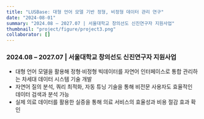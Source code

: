 ```yaml
---
title: "LUSBase: 대형 언어 모델 기반 정형, 비정형 데이터 관리 연구"
date: "2024-08-01"
summary: "2024.08 – 2027.07 | 서울대학교 창의선도 신진연구자 지원사업"
thumbnail: "project/figure/project3.png"
collaborator: []
---
```


### 2024.08 – 2027.07 | 서울대학교 창의선도 신진연구자 지원사업
- 대형 언어 모델을 활용해 정형·비정형 빅데이터를 자연어 인터페이스로 통합 관리하는 차세대 데이터 시스템 기술 개발
- 자연어 질의 분석, 쿼리 최적화, 자동 튜닝 기술을 통해 비전문 사용자도 효율적인 데이터 검색과 분석 가능
- 실제 의료 데이터를 활용한 실증을 통해 의료 서비스의 효율성과 비용 절감 효과 확인



